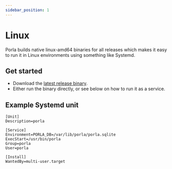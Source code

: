 ```yaml
---
sidebar_position: 1
---
```


# Linux

Porla builds native linux-amd64 binaries for all releases which makes it easy
to run it in Linux environments using something like Systemd.

## Get started

* Download the [latest release binary](https://github.com/porla/web/releases/latest).
* Either run the binary directly, or see below on how to run it as a service.

## Example Systemd unit

```
[Unit]
Description=porla

[Service]
Environment=PORLA_DB=/var/lib/porla/porla.sqlite
ExecStart=/usr/bin/porla
Group=porla
User=porla

[Install]
WantedBy=multi-user.target
```
